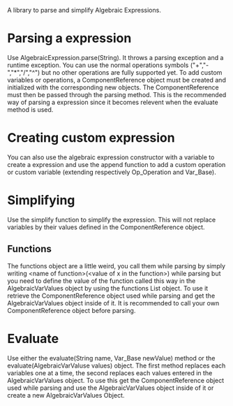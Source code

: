 A library to parse and simplify Algebraic Expressions.

# Parsing a expression

Use AlgebraicExpression.parse(String). It throws a parsing exception and a runtime exception. You can use the normal operations symbols ("+","-","*","/","^") but no other operations are fully supported yet. To add custom variables or operations, a ComponentReference object must be created and initialized with the corresponding new objects. The ComponentReference must then be passed through the parsing method. This is the recommended way of parsing a expression since it becomes relevent when the evaluate method is used.

# Creating custom expression

You can also use the algebraic expression constructor with a variable to create a expression and use the append function to add a custom operation or custom variable (extending respectively Op_Operation and Var_Base).

# Simplifying

Use the simplify function to simplify the expression. This will not replace variables by their values defined in the ComponentReference object.

## Functions

The functions object are a little weird, you call them while parsing by simply writing
\<name of function\>(\<value of x in the function\>) while parsing but you need to define the value of the function called this way in the AlgebraicVarValues object by using the functions List object. To use it retrieve the ComponentReference object used while parsing and get the AlgebraicVarValues object inside of it. It is recommended to call your own ComponentReference object before parsing.

# Evaluate

Use either the evaluate(String name, Var_Base newValue) method or the evaluate(AlgebraicVarValuse values) object. The first method replaces each variables one at a time, the second replaces each values entered in the AlgebraicVarValues object. To use this get the ComponentReference object used while parsing and use the AlgebraicVarValues object inside of it or create a new AlgebraicVarValues Object.

